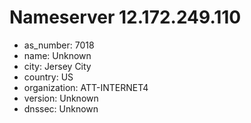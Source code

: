 # Nameserver 12.172.249.110

* as_number: 7018
* name: Unknown
* city: Jersey City
* country: US
* organization: ATT-INTERNET4
* version: Unknown
* dnssec: Unknown
